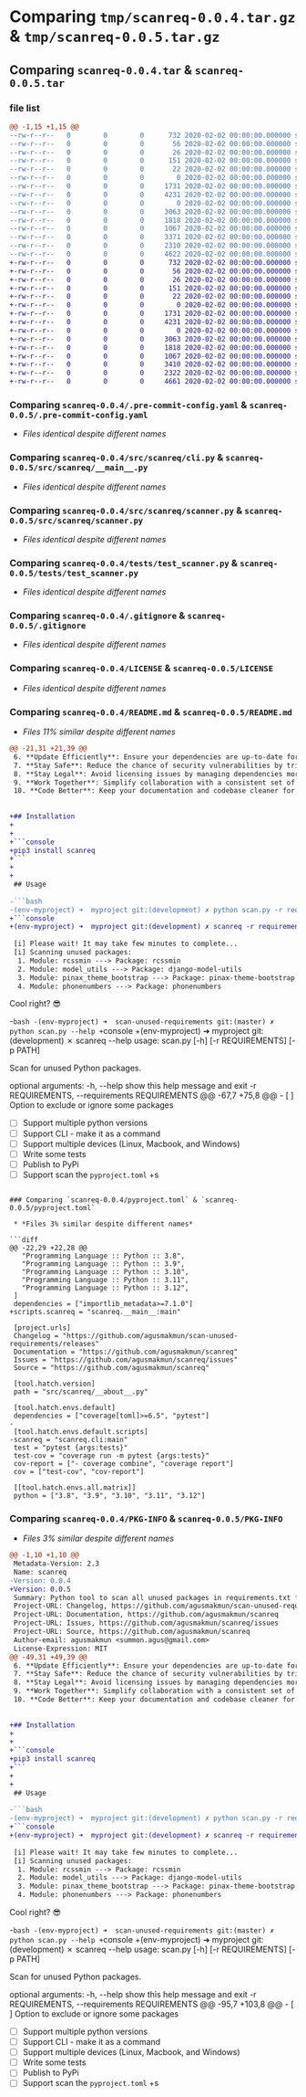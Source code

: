 # Comparing `tmp/scanreq-0.0.4.tar.gz` & `tmp/scanreq-0.0.5.tar.gz`

## Comparing `scanreq-0.0.4.tar` & `scanreq-0.0.5.tar`

### file list

```diff
@@ -1,15 +1,15 @@
--rw-r--r--   0        0        0      732 2020-02-02 00:00:00.000000 scanreq-0.0.4/.pre-commit-config.yaml
--rw-r--r--   0        0        0       56 2020-02-02 00:00:00.000000 scanreq-0.0.4/requirements-dev.txt
--rw-r--r--   0        0        0       26 2020-02-02 00:00:00.000000 scanreq-0.0.4/requirements.txt
--rw-r--r--   0        0        0      151 2020-02-02 00:00:00.000000 scanreq-0.0.4/setup.cfg
--rw-r--r--   0        0        0       22 2020-02-02 00:00:00.000000 scanreq-0.0.4/src/scanreq/__about__.py
--rw-r--r--   0        0        0        0 2020-02-02 00:00:00.000000 scanreq-0.0.4/src/scanreq/__init__.py
--rw-r--r--   0        0        0     1731 2020-02-02 00:00:00.000000 scanreq-0.0.4/src/scanreq/cli.py
--rw-r--r--   0        0        0     4231 2020-02-02 00:00:00.000000 scanreq-0.0.4/src/scanreq/scanner.py
--rw-r--r--   0        0        0        0 2020-02-02 00:00:00.000000 scanreq-0.0.4/tests/__init__.py
--rw-r--r--   0        0        0     3063 2020-02-02 00:00:00.000000 scanreq-0.0.4/tests/test_scanner.py
--rw-r--r--   0        0        0     1818 2020-02-02 00:00:00.000000 scanreq-0.0.4/.gitignore
--rw-r--r--   0        0        0     1067 2020-02-02 00:00:00.000000 scanreq-0.0.4/LICENSE
--rw-r--r--   0        0        0     3371 2020-02-02 00:00:00.000000 scanreq-0.0.4/README.md
--rw-r--r--   0        0        0     2310 2020-02-02 00:00:00.000000 scanreq-0.0.4/pyproject.toml
--rw-r--r--   0        0        0     4622 2020-02-02 00:00:00.000000 scanreq-0.0.4/PKG-INFO
+-rw-r--r--   0        0        0      732 2020-02-02 00:00:00.000000 scanreq-0.0.5/.pre-commit-config.yaml
+-rw-r--r--   0        0        0       56 2020-02-02 00:00:00.000000 scanreq-0.0.5/requirements-dev.txt
+-rw-r--r--   0        0        0       26 2020-02-02 00:00:00.000000 scanreq-0.0.5/requirements.txt
+-rw-r--r--   0        0        0      151 2020-02-02 00:00:00.000000 scanreq-0.0.5/setup.cfg
+-rw-r--r--   0        0        0       22 2020-02-02 00:00:00.000000 scanreq-0.0.5/src/scanreq/__about__.py
+-rw-r--r--   0        0        0        0 2020-02-02 00:00:00.000000 scanreq-0.0.5/src/scanreq/__init__.py
+-rw-r--r--   0        0        0     1731 2020-02-02 00:00:00.000000 scanreq-0.0.5/src/scanreq/__main__.py
+-rw-r--r--   0        0        0     4231 2020-02-02 00:00:00.000000 scanreq-0.0.5/src/scanreq/scanner.py
+-rw-r--r--   0        0        0        0 2020-02-02 00:00:00.000000 scanreq-0.0.5/tests/__init__.py
+-rw-r--r--   0        0        0     3063 2020-02-02 00:00:00.000000 scanreq-0.0.5/tests/test_scanner.py
+-rw-r--r--   0        0        0     1818 2020-02-02 00:00:00.000000 scanreq-0.0.5/.gitignore
+-rw-r--r--   0        0        0     1067 2020-02-02 00:00:00.000000 scanreq-0.0.5/LICENSE
+-rw-r--r--   0        0        0     3410 2020-02-02 00:00:00.000000 scanreq-0.0.5/README.md
+-rw-r--r--   0        0        0     2322 2020-02-02 00:00:00.000000 scanreq-0.0.5/pyproject.toml
+-rw-r--r--   0        0        0     4661 2020-02-02 00:00:00.000000 scanreq-0.0.5/PKG-INFO
```

### Comparing `scanreq-0.0.4/.pre-commit-config.yaml` & `scanreq-0.0.5/.pre-commit-config.yaml`

 * *Files identical despite different names*

### Comparing `scanreq-0.0.4/src/scanreq/cli.py` & `scanreq-0.0.5/src/scanreq/__main__.py`

 * *Files identical despite different names*

### Comparing `scanreq-0.0.4/src/scanreq/scanner.py` & `scanreq-0.0.5/src/scanreq/scanner.py`

 * *Files identical despite different names*

### Comparing `scanreq-0.0.4/tests/test_scanner.py` & `scanreq-0.0.5/tests/test_scanner.py`

 * *Files identical despite different names*

### Comparing `scanreq-0.0.4/.gitignore` & `scanreq-0.0.5/.gitignore`

 * *Files identical despite different names*

### Comparing `scanreq-0.0.4/LICENSE` & `scanreq-0.0.5/LICENSE`

 * *Files identical despite different names*

### Comparing `scanreq-0.0.4/README.md` & `scanreq-0.0.5/README.md`

 * *Files 11% similar despite different names*

```diff
@@ -21,31 +21,39 @@
 6. **Update Efficiently**: Ensure your dependencies are up-to-date for smoother compatibility.
 7. **Stay Safe**: Reduce the chance of security vulnerabilities by trimming unnecessary dependencies.
 8. **Stay Legal**: Avoid licensing issues by managing dependencies more effectively.
 9. **Work Together**: Simplify collaboration with a consistent set of dependencies.
 10. **Code Better**: Keep your documentation and codebase cleaner for improved quality.
 
 
+## Installation
+
+
+```console
+pip3 install scanreq
+```
+
+
 ## Usage
 
-```bash
-(env-myproject) ➜  myproject git:(development) ✗ python scan.py -r requirements.txt -p .
+```console
+(env-myproject) ➜  myproject git:(development) ✗ scanreq -r requirements.txt -p .
 
 [i] Please wait! It may take few minutes to complete...
 [i] Scanning unused packages:
  1. Module: rcssmin ---> Package: rcssmin
  2. Module: model_utils ---> Package: django-model-utils
  3. Module: pinax_theme_bootstrap ---> Package: pinax-theme-bootstrap
  4. Module: phonenumbers ---> Package: phonenumbers
 ```
 
 Cool right? 😎
 
-```bash
-(env-myproject) ➜  scan-unused-requirements git:(master) ✗ python scan.py --help
+```console
+(env-myproject) ➜  myproject git:(development) ✗ scanreq --help
 usage: scan.py [-h] [-r REQUIREMENTS] [-p PATH]
 
 Scan for unused Python packages.
 
 optional arguments:
   -h, --help            show this help message and exit
   -r REQUIREMENTS, --requirements REQUIREMENTS
@@ -67,7 +75,8 @@
    - [ ] Option to exclude or ignore some packages
 - [ ] Support multiple python versions
 - [ ] Support CLI - make it as a command
 - [ ] Support multiple devices (Linux, Macbook, and Windows)
 - [ ] Write some tests
 - [ ] Publish to PyPi
 - [ ] Support scan the `pyproject.toml`
+s
```

### Comparing `scanreq-0.0.4/pyproject.toml` & `scanreq-0.0.5/pyproject.toml`

 * *Files 3% similar despite different names*

```diff
@@ -22,29 +22,28 @@
   "Programming Language :: Python :: 3.8",
   "Programming Language :: Python :: 3.9",
   "Programming Language :: Python :: 3.10",
   "Programming Language :: Python :: 3.11",
   "Programming Language :: Python :: 3.12",
 ]
 dependencies = ["importlib_metadata>=7.1.0"]
+scripts.scanreq = "scanreq.__main__:main"
 
 [project.urls]
 Changelog = "https://github.com/agusmakmun/scan-unused-requirements/releases"
 Documentation = "https://github.com/agusmakmun/scanreq"
 Issues = "https://github.com/agusmakmun/scanreq/issues"
 Source = "https://github.com/agusmakmun/scanreq"
 
 [tool.hatch.version]
 path = "src/scanreq/__about__.py"
 
 [tool.hatch.envs.default]
 dependencies = ["coverage[toml]>=6.5", "pytest"]
-
 [tool.hatch.envs.default.scripts]
-scanreq = "scanreq.cli:main"
 test = "pytest {args:tests}"
 test-cov = "coverage run -m pytest {args:tests}"
 cov-report = ["- coverage combine", "coverage report"]
 cov = ["test-cov", "cov-report"]
 
 [[tool.hatch.envs.all.matrix]]
 python = ["3.8", "3.9", "3.10", "3.11", "3.12"]
```

### Comparing `scanreq-0.0.4/PKG-INFO` & `scanreq-0.0.5/PKG-INFO`

 * *Files 3% similar despite different names*

```diff
@@ -1,10 +1,10 @@
 Metadata-Version: 2.3
 Name: scanreq
-Version: 0.0.4
+Version: 0.0.5
 Summary: Python tool to scan all unused packages in requirements.txt file for your project.
 Project-URL: Changelog, https://github.com/agusmakmun/scan-unused-requirements/releases
 Project-URL: Documentation, https://github.com/agusmakmun/scanreq
 Project-URL: Issues, https://github.com/agusmakmun/scanreq/issues
 Project-URL: Source, https://github.com/agusmakmun/scanreq
 Author-email: agusmakmun <summon.agus@gmail.com>
 License-Expression: MIT
@@ -49,31 +49,39 @@
 6. **Update Efficiently**: Ensure your dependencies are up-to-date for smoother compatibility.
 7. **Stay Safe**: Reduce the chance of security vulnerabilities by trimming unnecessary dependencies.
 8. **Stay Legal**: Avoid licensing issues by managing dependencies more effectively.
 9. **Work Together**: Simplify collaboration with a consistent set of dependencies.
 10. **Code Better**: Keep your documentation and codebase cleaner for improved quality.
 
 
+## Installation
+
+
+```console
+pip3 install scanreq
+```
+
+
 ## Usage
 
-```bash
-(env-myproject) ➜  myproject git:(development) ✗ python scan.py -r requirements.txt -p .
+```console
+(env-myproject) ➜  myproject git:(development) ✗ scanreq -r requirements.txt -p .
 
 [i] Please wait! It may take few minutes to complete...
 [i] Scanning unused packages:
  1. Module: rcssmin ---> Package: rcssmin
  2. Module: model_utils ---> Package: django-model-utils
  3. Module: pinax_theme_bootstrap ---> Package: pinax-theme-bootstrap
  4. Module: phonenumbers ---> Package: phonenumbers
 ```
 
 Cool right? 😎
 
-```bash
-(env-myproject) ➜  scan-unused-requirements git:(master) ✗ python scan.py --help
+```console
+(env-myproject) ➜  myproject git:(development) ✗ scanreq --help
 usage: scan.py [-h] [-r REQUIREMENTS] [-p PATH]
 
 Scan for unused Python packages.
 
 optional arguments:
   -h, --help            show this help message and exit
   -r REQUIREMENTS, --requirements REQUIREMENTS
@@ -95,7 +103,8 @@
    - [ ] Option to exclude or ignore some packages
 - [ ] Support multiple python versions
 - [ ] Support CLI - make it as a command
 - [ ] Support multiple devices (Linux, Macbook, and Windows)
 - [ ] Write some tests
 - [ ] Publish to PyPi
 - [ ] Support scan the `pyproject.toml`
+s
```

